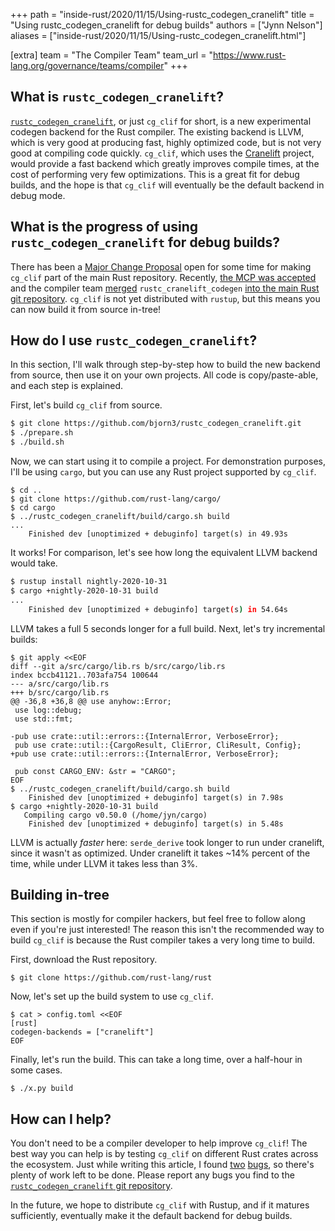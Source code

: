+++
path = "inside-rust/2020/11/15/Using-rustc_codegen_cranelift"
title = "Using rustc_codegen_cranelift for debug builds"
authors = ["Jynn Nelson"]
aliases = ["inside-rust/2020/11/15/Using-rustc_codegen_cranelift.html"]

[extra]
team = "The Compiler Team"
team_url = "https://www.rust-lang.org/governance/teams/compiler"
+++

## What is `rustc_codegen_cranelift`?

[`rustc_codegen_cranelift`], or just `cg_clif` for short, is a new experimental
codegen backend for the Rust compiler. The existing backend is LLVM, which is very
good at producing fast, highly optimized code, but is not very good at
compiling code quickly. `cg_clif`, which uses the [Cranelift] project, would
provide a fast backend which greatly improves compile times, at the cost of
performing very few optimizations. This is a great fit for debug builds, and the hope is
that `cg_clif` will eventually be the default backend in debug mode.

## What is the progress of using `rustc_codegen_cranelift` for debug builds?

There has been a [Major Change Proposal][MCP] open for some time for making
`cg_clif` part of the main Rust repository. Recently, [the MCP was
accepted][compiler-team#270] and the compiler team [merged][#77975]
`rustc_cranelift_codegen` [into the main Rust git repository][#77975].
`cg_clif` is not yet distributed with `rustup`, but this means you can now
build it from source in-tree!

## How do I use `rustc_codegen_cranelift`?

In this section, I'll walk through step-by-step how to build the new backend from source, then use it on your own projects. All code is copy/paste-able, and each step is explained.

First, let's build `cg_clif` from source.

```sh
$ git clone https://github.com/bjorn3/rustc_codegen_cranelift.git
$ ./prepare.sh
$ ./build.sh
```

Now, we can start using it to compile a project. For demonstration purposes,
I'll be using `cargo`, but you can use any Rust project supported by
`cg_clif`.

```
$ cd ..
$ git clone https://github.com/rust-lang/cargo/
$ cd cargo
$ ../rustc_codegen_cranelift/build/cargo.sh build
...
    Finished dev [unoptimized + debuginfo] target(s) in 49.93s
```

It works! For comparison, let's see how long the equivalent LLVM backend would
take.

```sh
$ rustup install nightly-2020-10-31
$ cargo +nightly-2020-10-31 build
...
    Finished dev [unoptimized + debuginfo] target(s) in 54.64s
```

LLVM takes a full 5 seconds longer for a full build. Next, let's try incremental builds:

```
$ git apply <<EOF
diff --git a/src/cargo/lib.rs b/src/cargo/lib.rs
index bccb41121..703afa754 100644
--- a/src/cargo/lib.rs
+++ b/src/cargo/lib.rs
@@ -36,8 +36,8 @@ use anyhow::Error;
 use log::debug;
 use std::fmt;
 
-pub use crate::util::errors::{InternalError, VerboseError};
 pub use crate::util::{CargoResult, CliError, CliResult, Config};
+pub use crate::util::errors::{InternalError, VerboseError};
 
 pub const CARGO_ENV: &str = "CARGO";
EOF
$ ../rustc_codegen_cranelift/build/cargo.sh build
    Finished dev [unoptimized + debuginfo] target(s) in 7.98s
$ cargo +nightly-2020-10-31 build
   Compiling cargo v0.50.0 (/home/jyn/cargo)
    Finished dev [unoptimized + debuginfo] target(s) in 5.48s
```

LLVM is actually *faster* here: `serde_derive` took longer to run under cranelift, since it wasn't as optimized. Under cranelift it takes ~14% percent of the time, while under LLVM it takes less than 3%.

## Building in-tree

This section is mostly for compiler hackers, but feel free to follow along even
if you're just interested! The reason this isn't the recommended way to build
`cg_clif` is because the Rust compiler takes a very long time to build.

First, download the Rust repository.

```
$ git clone https://github.com/rust-lang/rust
```

Now, let's set up the build system to use `cg_clif`.

```
$ cat > config.toml <<EOF
[rust]
codegen-backends = ["cranelift"]
EOF
```

Finally, let's run the build. This can take a long time, over a half-hour in some cases.

```
$ ./x.py build
```

## How can I help?

You don't need to be a compiler developer to help improve `cg_clif`!  The best
way you can help is by testing `cg_clif` on different Rust crates across the
ecosystem.  Just while writing this article, I found [two][#1102]
[bugs][#1101], so there's plenty of work left to be done. Please report any bugs you find
to the [`rustc_codegen_cranelift` git repository][issue].

In the future, we hope to distribute `cg_clif` with Rustup, and if it matures sufficiently, eventually make it the default backend for debug builds.

[`rustc_codegen_cranelift`]: https://github.com/bjorn3/rustc_codegen_cranelift
[Cranelift]: https://github.com/bytecodealliance/wasmtime/tree/main/cranelift#cranelift-code-generator
[#77975]: https://github.com/rust-lang/rust/pull/77975
[MCP]: https://forge.rust-lang.org/compiler/mcp.html
[compiler-team#270]: https://github.com/rust-lang/compiler-team/issues/270
[`rustc-dev-guide`]: https://rustc-dev-guide.rust-lang.org/building/how-to-build-and-run.html#creating-a-rustup-toolchain
[git worktree]: https://rustc-dev-guide.rust-lang.org/building/suggested.html#working-on-multiple-branches-at-the-same-time
[#1102]: https://github.com/bjorn3/rustc_codegen_cranelift/issues/1102
[#1101]: https://github.com/bjorn3/rustc_codegen_cranelift/issues/1101
[issue]: https://github.com/bjorn3/rustc_codegen_cranelift/issues/new
